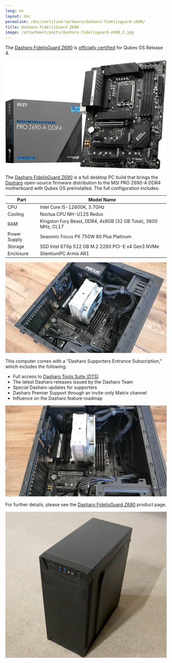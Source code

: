 ```yaml
---
lang: en
layout: doc
permalink: /doc/certified-hardware/dasharo-fidelisguard-z690/
title: Dasharo FidelisGuard Z690
image: /attachment/posts/dasharo-fidelisguard-z690_2.jpg
---
```


The [Dasharo FidelisGuard Z690](https://web.archive.org/web/20240917145232/https://shop.3mdeb.com/shop/open-source-hardware/dasharo-fidelisguard-z690-qubes-os-certified/) is [officially certified](/doc/certified-hardware/) for Qubes OS Release 4.

[![Photo of MSI PRO Z690-A DDR4 motherboard](/attachment/posts/dasharo-fidelisguard-z690_1.jpg)](https://web.archive.org/web/20240917145232/https://shop.3mdeb.com/shop/open-source-hardware/dasharo-fidelisguard-z690-qubes-os-certified/)

The [Dasharo FidelisGuard Z690](https://web.archive.org/web/20240917145232/https://shop.3mdeb.com/shop/open-source-hardware/dasharo-fidelisguard-z690-qubes-os-certified/) is a full desktop PC build that brings the [Dasharo](https://dasharo.com/) open-source firmware distribution to the MSI PRO Z690-A DDR4 motherboard with Qubes OS preinstalled. The full configuration includes:

| Part         | Model Name                                                     |
|------------- | -------------------------------------------------------------- |
| CPU	         | Intel Core i5-12600K, 3.7GHz                                   |
| Cooling	     | Noctua CPU NH-U12S Redux                                       |
| RAM	         | Kingston Fury Beast, DDR4, 4x8GB (32 GB Total), 3600 MHz, CL17 |
| Power Supply | Seasonic Focus PX 750W 80 Plus Platinum                        |
| Storage      | SSD Intel 670p 512 GB M.2 2280 PCI-E x4 Gen3 NVMe              |
| Enclosure	   | SilentiumPC Armis AR1                                          |

[![Photo of Dasharo FidelisGuard Z690 with open case](/attachment/posts/dasharo-fidelisguard-z690_2.jpg)](https://web.archive.org/web/20240917145232/https://shop.3mdeb.com/shop/open-source-hardware/dasharo-fidelisguard-z690-qubes-os-certified/)

This computer comes with a "Dasharo Supporters Entrance Subscription," which includes the following:

- Full access to [Dasharo Tools Suite (DTS)](https://docs.dasharo.com/dasharo-tools-suite/overview/)
- The latest Dasharo releases issued by the Dasharo Team
- Special Dasharo updates for supporters
- Dasharo Premier Support through an invite-only Matrix channel
- Influence on the Dasharo feature roadmap

[![Photo of Dasharo FidelisGuard Z690 with open case](/attachment/posts/dasharo-fidelisguard-z690_3.jpg)](https://web.archive.org/web/20240917145232/https://shop.3mdeb.com/shop/open-source-hardware/dasharo-fidelisguard-z690-qubes-os-certified/)

For further details, please see the [Dasharo FidelisGuard Z690](https://web.archive.org/web/20240917145232/https://shop.3mdeb.com/shop/open-source-hardware/dasharo-fidelisguard-z690-qubes-os-certified/) product page.

[![Photo of the outside of the Dasharo FidelisGuard Z690](/attachment/posts/dasharo-fidelisguard-z690_4.jpg)](https://web.archive.org/web/20240917145232/https://shop.3mdeb.com/shop/open-source-hardware/dasharo-fidelisguard-z690-qubes-os-certified/)
